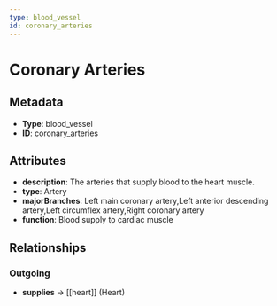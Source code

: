 ```yaml
---
type: blood_vessel
id: coronary_arteries
---
```


# Coronary Arteries

## Metadata

- **Type**: blood_vessel
- **ID**: coronary_arteries

## Attributes

- **description**: The arteries that supply blood to the heart muscle.
- **type**: Artery
- **majorBranches**: Left main coronary artery,Left anterior descending artery,Left circumflex artery,Right coronary artery
- **function**: Blood supply to cardiac muscle

## Relationships

### Outgoing

- **supplies** → [[heart]] (Heart)

